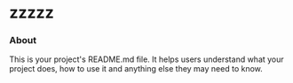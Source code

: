 zzzzz
=====

### About

This is your project's README.md file. It helps users understand what your
project does, how to use it and anything else they may need to know.